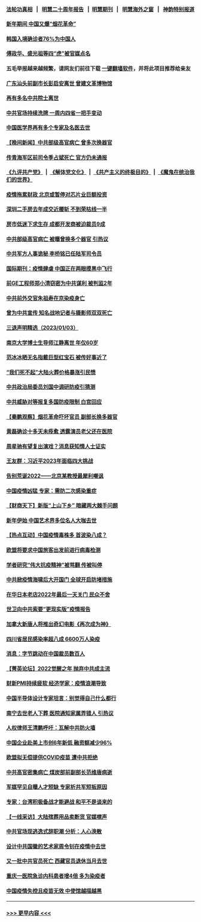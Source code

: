 #### [法轮功真相](https://github.com/gfw-breaker/truth/blob/master/README.md?t=0) &nbsp;&nbsp;|&nbsp;&nbsp; [明慧二十周年报告](https://github.com/gfw-breaker/mh-reports/blob/master/README.md?t=0) &nbsp;&nbsp;|&nbsp;&nbsp;[明慧期刊](https://github.com/gfw-breaker/mh-qikan) &nbsp;&nbsp;|&nbsp;&nbsp; [明慧海外之窗](https://github.com/gfw-breaker/mh-news/blob/master/README.md?t=0) &nbsp;&nbsp;|&nbsp;&nbsp; [神韵特别报道](https://github.com/gfw-breaker/mh-news/blob/master/shenyun.md?t=0)
#### [新年期间 中国又爆“烟花革命”](../pages/nsc413/n13899249.md?t=01042143) 
#### [韩国入境确诊者76%为中国人](../pages/nsc413/n13899250.md?t=01042143) 
#### [傅政华、盛光祖等四“虎”被官媒点名](../pages/nsc413/n13899252.md?t=01042143) 
#### 五毛举报越来越频繁，请网友们前往下载 [一键翻墙软件](https://github.com/gfw-breaker/ssr-accounts)，并将此项目推荐给亲友
#### [广东汕头前副市长彭启安离世 曾建文革博物馆](../pages/nsc413/n13899239.md?t=01042143) 
#### [再有多名中共院士离世](../pages/nsc413/n13899179.md?t=01042143) 
#### [中共官场持续洗牌 一周内四省一把手变动](../pages/nsc413/n13899228.md?t=01042143) 
#### [中国医学界再有多个专家及名医去世](../pages/nsc413/n13898894.md?t=01042143) 
#### [【晚间新闻】中共部级高官病亡 曾多次换器官](../pages/nsc413/n13899167.md?t=01042143) 
#### [传青海军区前司令季占斌死亡 官方仍未通报](../pages/nsc413/n13898933.md?t=01042143) 
#### [《九评共产党》](https://github.com/begood0513/9ping.md/blob/master/README.md) &nbsp;|&nbsp; [《解体党文化》](../../../../jtdwh.md/blob/master/README.md)  &nbsp;|&nbsp; [《共产主义的终极目的》](../../../../gczydzjmd.md/blob/master/README.md) &nbsp;|&nbsp; [《魔鬼在统治我们的世界》](../../../../mgztzwmdsj.md/blob/master/README.md) 
#### [疫情拖累财政 北京或暂停对芯片业巨额投资](../pages/nsc413/n13899160.md?t=01042143) 
#### [深圳二手房去年成交近腰斩 不到荣枯线一半](../pages/nsc413/n13898907.md?t=01042143) 
#### [房市低迷下求生存 成都开发商被迫裁员9成](../pages/nsc413/n13899124.md?t=01042143) 
#### [中共部级高官病亡 被曝曾换多个器官 引热议](../pages/nsc413/n13898904.md?t=01042143) 
#### [中共军方人事诡秘 李桥铭已任陆军司令员](../pages/nsc413/n13899004.md?t=01042143) 
#### [国际期刊：疫情肆虐 中国正在两眼摸黑中飞行](../pages/nsc413/n13898984.md?t=01042143) 
#### [前GE工程师郑小清窃密为中共谋利 被判监2年](../pages/nsc413/n13898934.md?t=01042143) 
#### [中共前外交官朱祖寿在京染疫身亡](../pages/nsc413/n13898929.md?t=01042143) 
#### [曾为中共宣传 知名战地记者与摄影师双双死亡](../pages/nsc413/n13898881.md?t=01042143) 
#### [三退声明精选（2023/01/03）](../pages/nsc413/n13898946.md?t=01042143) 
#### [南京大学博士生导师江静离世 年仅60岁](../pages/nsc413/n13898909.md?t=01042143) 
#### [范冰冰晒无名指戴巨型红宝石 被传好事近了](../pages/nsc413/n13898840.md?t=01042143) 
#### [“我们死不起”大陆火葬价格暴涨引民愤](../pages/nsc413/n13898838.md?t=01042143) 
#### [中共政治局委员刘国中调研防疫引猜测](../pages/nsc413/n13898870.md?t=01042143) 
#### [中共威胁对等报复多国防疫限制 白宫回应](../pages/nsc413/n13898778.md?t=01042143) 
#### [【秦鹏观察】烟花革命吓坏官员 副部长换多器官](../pages/nsc413/n13898802.md?t=01042143) 
#### [黄磊确诊十多天未痊愈 透露演员老父还在医院](../pages/nsc413/n13898809.md?t=01042143) 
#### [周星驰有望复出演戏？消息获知情人士证实](../pages/nsc413/n13898771.md?t=01042143) 
#### [王友群：习近平2023年面临四大挑战](../pages/nsc413/n13898823.md?t=01042143) 
#### [告别荒诞2022——北京某教授最犀利嘲讽](../pages/nsc413/n13898850.md?t=01042143) 
#### [中国疫情凶猛 专家：需防二次感染重症](../pages/nsc413/n13898805.md?t=01042143) 
#### [【财商天下】新版“上山下乡” 暗藏两大棘手问题](../pages/nsc413/n13898807.md?t=01042143) 
#### [新年伊始 中国艺术界多位名人大咖去世](../pages/nsc413/n13898766.md?t=01042143) 
#### [【热点互动】中国疫情毒株多 首波染八成？](../pages/nsc413/n13898746.md?t=01042143) 
#### [欧盟将要求中国旅客出发前进行病毒检测](../pages/nsc413/n13898750.md?t=01042143) 
#### [学者研究“伟大抗疫精神”被骂翻 传被叫停](../pages/nsc413/n13898716.md?t=01042143) 
#### [中共掀疫情海啸后大开国门 全球开启防堵措施](../pages/nsc413/n13898793.md?t=01042143) 
#### [在华日本老店2022年最后一天关门 民众不舍](../pages/nsc413/n13898768.md?t=01042143) 
#### [世卫向中共索要“更现实版”疫情报告](../pages/nsc413/n13898742.md?t=01042143) 
#### [加拿大新唐人将推出奇幻电影《再次成为神》](../pages/nsc413/n13898066.md?t=01042143) 
#### [四川省居民感染率超八成 6600万人染疫](../pages/nsc413/n13898770.md?t=01042143) 
#### [消息：字节跳动在中国裁员数百人](../pages/nsc413/n13898733.md?t=01042143) 
#### [【菁英论坛】2022觉醒之年 抛弃中共成主流](../pages/nsc413/n13898734.md?t=01042143) 
#### [财新PMI持续疲软 经济学家：疫情浪潮导致](../pages/nsc413/n13898690.md?t=01042143) 
#### [中国半导体设计专家坦言：别觉得自己什么都行](../pages/nsc413/n13898720.md?t=01042143) 
#### [南宁去世老人下葬 医院通知家属弄错人 引热议](../pages/nsc413/n13898521.md?t=01042143) 
#### [人权律师王清鹏呼吁：瓦解中共防火墙](../pages/nsc413/n13898702.md?t=01042143) 
#### [中国企业赴美上市创6年新低 融资额减少96%](../pages/nsc413/n13898722.md?t=01042143) 
#### [欧盟拟无偿提供COVID疫苗 遭中共拒绝](../pages/nsc413/n13898686.md?t=01042143) 
#### [中共高官密集病亡 煤炭部前副部长范维唐病逝](../pages/nsc413/n13898674.md?t=01042143) 
#### [军媒罕见自曝人才短缺 专家析共军短板原因](../pages/nsc413/n13897827.md?t=01042143) 
#### [专家：台湾积极备战才能避战 和平不是谈来的](../pages/nsc413/n13898071.md?t=01042143) 
#### [【一线采访】大陆殡葬用品卖断货 官媒噤声](../pages/nsc413/n13898490.md?t=01042143) 
#### [中共官场现逃逸式辞职潮 分析：人心涣散](../pages/nsc413/n13898615.md?t=01042143) 
#### [设计中共国徽的艺术家周令钊在疫情中去世](../pages/nsc413/n13898602.md?t=01042143) 
#### [又一批中共官员死亡 西藏官员退休当月去世](../pages/nsc413/n13898452.md?t=01042143) 
#### [重庆一医院急诊内科患者增4倍 多为染疫者](../pages/nsc413/n13898428.md?t=01042143) 
#### [中国疫情失控且疫苗无效 中使馆越描越黑](../pages/nsc413/n13898473.md?t=01042143) 

----
#### [ >>> 更早内容 <<< ](../indexes/nsc413-earlier.md)
